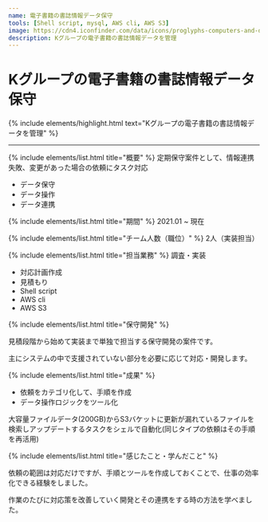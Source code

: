 ```yaml
---
name: 電子書籍の書誌情報データ保守
tools: [Shell script, mysql, AWS cli, AWS S3]
image: https://cdn4.iconfinder.com/data/icons/proglyphs-computers-and-development/512/Terminal-512.png
description: Kグループの電子書籍の書誌情報データを管理
---
```


# Kグループの電子書籍の書誌情報データ保守

{% include elements/highlight.html text="Kグループの電子書籍の書誌情報データを管理" %}

---
{% include elements/list.html title="概要" %}
定期保守案件として、情報連携失敗、変更があった場合の依頼にタスク対応

- データ保守
- データ操作
- データ連携


{% include elements/list.html title="期間" %}
2021.01 ~ 現在

{% include elements/list.html title="チーム人数（職位）" %}
2人（実装担当）

{% include elements/list.html title="担当業務" %}
調査・実装
- 対応計画作成
- 見積もり
- Shell script 
- AWS cli
- AWS S3

{% include elements/list.html title="保守開発" %}

見積段階から始めて実装まで単独で担当する保守開発の案件です。

主にシステムの中で支援されていない部分を必要に応じて対応・開発します。

{% include elements/list.html title="成果" %}

- 依頼をカテゴリ化して、手順を作成
- データ操作ロジックをツール化

大容量ファイルデータ(200GB)からS3バケットに更新が漏れているファイルを 
検索しアップデートするタスクをシェルで自動化(同じタイプの依頼はその手順を再活用)


{% include elements/list.html title="感じたこと・学んだこと" %}

依頼の範囲は対応だけですが、手順とツールを作成しておくことで、仕事の効率化できる経験をしました。

作業のたびに対応策を改善していく開発とその連携をする時の方法を学べました。
